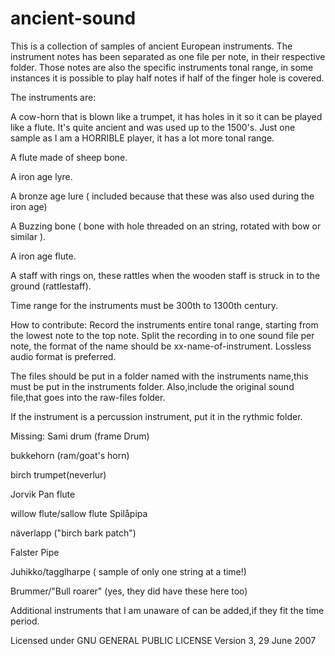 # ancient-sound
This is a collection of samples of ancient European instruments.  The instrument notes has been separated as one file per note, in their respective folder. Those notes are also the specific instruments tonal range, in some instances it is possible to play half notes if half of the finger hole is covered.

The instruments are:

A cow-horn that is blown like a trumpet, it has holes in it so it can be played like a flute. It's quite ancient and was used up to the 1500's. Just one sample as I am a HORRIBLE player, it has a lot more tonal range.

A flute made of sheep bone.

A iron age lyre.

A bronze age lure ( included because that these was also used during the iron age)

A Buzzing bone ( bone with hole threaded on an string, rotated with bow or similar ).

A iron age flute.

A staff with rings on, these rattles when the wooden staff is struck in to the ground (rattlestaff).

Time range for the instruments must be 300th to 1300th century.

How to contribute:
Record the instruments entire tonal range, starting from the lowest note to the top note.
Split the recording in to one sound file per note,
the format of the name should be xx-name-of-instrument. 
Lossless audio format is preferred.

The files should be put in a folder named with the instruments name,this must be put in the instruments folder.
Also,include the original sound file,that goes into the raw-files folder.

If the instrument is a percussion instrument, put it in the rythmic folder.


Missing:
Sami drum (frame Drum)

bukkehorn (ram/goat's horn)

birch trumpet(neverlur)

Jorvik Pan flute

willow flute/sallow flute
Spilåpipa

näverlapp ("birch bark patch")

Falster Pipe

Juhikko/tagglharpe ( sample of only one string at a time!)

Brummer/"Bull roarer" (yes, they did have these here too)

Additional instruments that I am unaware of can be added,if they fit the time period.


Licensed under 
GNU GENERAL PUBLIC LICENSE
Version 3, 29 June 2007
